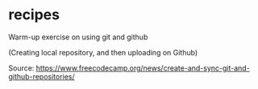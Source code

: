 # recipes
Warm-up exercise on using git and github 

(Creating local repository, and then uploading on Github)

Source: https://www.freecodecamp.org/news/create-and-sync-git-and-github-repositories/
